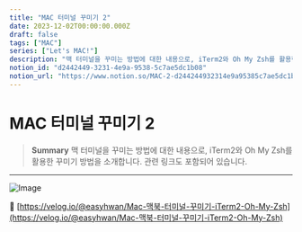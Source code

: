 ```yaml
---
title: "MAC 터미널 꾸미기 2"
date: 2023-12-02T00:00:00.000Z
draft: false
tags: ["MAC"]
series: ["Let's MAC!"]
description: "맥 터미널을 꾸미는 방법에 대한 내용으로, iTerm2와 Oh My Zsh를 활용한 꾸미기 방법을 소개합니다. 관련 링크도 포함되어 있습니다."
notion_id: "d2442449-3231-4e9a-9538-5c7ae5dc1b08"
notion_url: "https://www.notion.so/MAC-2-d244244932314e9a95385c7ae5dc1b08"
---
```


# MAC 터미널 꾸미기 2

> **Summary**
> 맥 터미널을 꾸미는 방법에 대한 내용으로, iTerm2와 Oh My Zsh를 활용한 꾸미기 방법을 소개합니다. 관련 링크도 포함되어 있습니다.

---

![Image](https://prod-files-secure.s3.us-west-2.amazonaws.com/09ccd4d5-876c-4bba-bbdf-cc77a0a11257/241098b0-b934-4c4b-b6d5-6273fd53c0be/Untitled.png?X-Amz-Algorithm=AWS4-HMAC-SHA256&X-Amz-Content-Sha256=UNSIGNED-PAYLOAD&X-Amz-Credential=ASIAZI2LB466ZEJFSRTW%2F20250724%2Fus-west-2%2Fs3%2Faws4_request&X-Amz-Date=20250724T115837Z&X-Amz-Expires=3600&X-Amz-Security-Token=IQoJb3JpZ2luX2VjEAMaCXVzLXdlc3QtMiJIMEYCIQDUJS6%2BmU54JGrhsGucYErbwv6x2AKJqqoh8jgAT0yijgIhALn2QgUWhTjpRp9wmeWWhNa9pc4Bpt6QePyFVkFC3RTiKv8DCCwQABoMNjM3NDIzMTgzODA1IgzxBJMvR5BZZb%2F9f3oq3AMkoqUo9%2BubgvxJbVvODdOQFfvul99spGL5lrDX%2FkwjC6Qf3YiqDYjuNlsPB2JiYY1oFczI6ibHAEBiEh1NOIUdOZnKgmwbykIndx%2FZE8Jwbw75wMVmKS%2BuTBHNocve2Y0%2BbX%2B47z5hexElni2qj%2Bx%2FeOI23QqYk1ZVFXg5X0Btkqo%2FcetQ2sZwQwFh6NgHW2fgHVzFvmSU56vLuilnJn4i1kJbOgujQ2MRAcraKlZM9xv%2BzumBnlSDQUSPtt%2Buycg2tKKIJoUKcOms9k3GcEIao3X98N71c8GrbmPMEnNku1f9sKudstwDmZmyjrruQkEoWNyU52oWhcB2zurc38Sg85DZ3qv0ORTODq1Ao9zlcRVx%2FLtx02Nr%2BBpT5wVBztaMkYn9L4BXqN9TR1t9MhVeJI8clnhV%2BJyCn14CppGV%2F6URD5%2Fnp2P3kwXdFoUh%2FfhsAHHK%2FMTc8ZdjIJ%2FKjanWwrTnVQr7Tw4YxgobXAMtPRCLeAqoCPZXwYm%2F9OSJHI9blTTQUQjLhYbbc1lLScBFfVbYaiW5T9AWFczITPw6sV89GKAf5UH%2B4IKcgF3zYvySvvt01lzTW3D77myEumjWclP7dec%2ByTzccqlAiCLbLDVF4zLYcDFd%2F%2FvRpzClm4jEBjqkARLNQfPpf144ZIeDpNA0rIqy%2Bsl3RE463%2BX%2FCMHtUv8dAEd58NttP6Z9tAYINPpe1nIti%2BnVAoqGZSaSQ%2FLswVgYqTfLyBT8IDj38VM7nY6ZINjq921P5Dtv5BMPBIsnM8e3LSXB0EyrKHRYTA%2BL1q8Cr1BI1bqchiI6k0b2%2Bjk7ioRLY%2Bu9MxxfI5W5lV5TVscrYI%2Fe9G3xwTwQ91dnWfLjIgsu&X-Amz-Signature=0e314f9fc35e3f51149397b27f250dde5b3d9735dd794e1475a66ca2f49f6e2b&X-Amz-SignedHeaders=host&x-amz-checksum-mode=ENABLED&x-id=GetObject)


🔗 [https://velog.io/@easyhwan/Mac-맥북-터미널-꾸미기-iTerm2-Oh-My-Zsh](https://velog.io/@easyhwan/Mac-맥북-터미널-꾸미기-iTerm2-Oh-My-Zsh)


